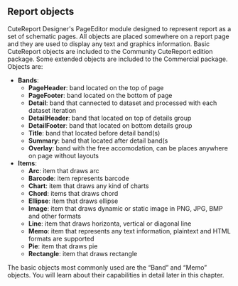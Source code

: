 Report objects
--------
CuteReport Designer's PageEditor module designed to represent report as a set of schematic pages. All objects are placed somewhere on a report page and they are used to display any text and graphics information. Basic CuteReport objects are included to the Community CuteReport edition package. Some extended objects are included to the Commercial package.
Objects are:
* __Bands__:
  * __PageHeader__: band located on the top of page
  * __PageFooter__: band located on the bottom of page
  * __Detail__: band that cannected to dataset and processed with each dataset iteration
  * __DetailHeader__: band that located on top of details group
  * __DetailFooter__: band that located on bottom details group
  * __Title__: band that located before detail band(s)
  * __Summary__: band that located after detail band(s
  * __Overlay__: band with the free accomodation, can be places anywhere on page without layouts
* __Items__:
  * __Arc__: item that draws arc
  * __Barcode__: item represents barcode
  * __Chart__: item that draws any kind of charts
  * __Chord__: items that draws chord
  * __Ellipse__: item that draws ellipse
  * __Image__: item that draws dynamic or static image in PNG, JPG, BMP and other formats
  * __Line__: item that draws horizonta, vertical or diagonal line
  * __Memo__: item that represents any text information, plaintext and HTML formats are supported
  * __Pie__: item that draws pie
  * __Rectangle__: item that draws rectangle

The basic objects most commonly used are the “Band” and “Memo” objects. You will learn about their capabilities in detail later in this chapter.
